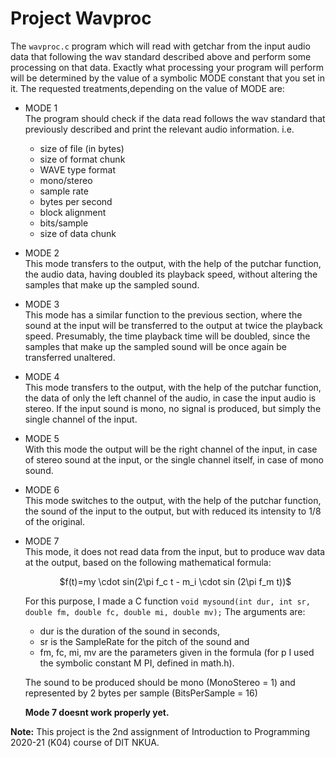 # Project Wavproc

The ```wavproc.c``` program which will read with getchar from the input audio data that following the wav standard described above and perform some processing on that data. Exactly what processing your program will perform will be determined by the value of a symbolic MODE constant that you set in it. The requested treatments,depending on the value of MODE are:

* MODE 1<br>
The program should check if the data read follows the wav standard that
previously described and print the relevant audio information. i.e.

  - size of file (in bytes)
  - size of format chunk 
  - WAVE type format
  - mono/stereo
  - sample rate
  - bytes per second
  - block alignment
  - bits/sample
  - size of data chunk

* MODE 2<br>
This mode transfers to the output, with the help of the putchar function, the audio data, having doubled
its playback speed, without altering the samples that make up the sampled sound.

* MODE 3<br>
This mode has a similar function to the previous section, where the sound at the input will be transferred to the output at twice the playback speed. 
Presumably, the time playback time will be doubled, since the samples that make up the sampled sound will be once again be transferred unaltered.

* MODE 4<br>
Τhis mode transfers to the output, with the help of the putchar function, the data of only the left channel of the audio, 
in case the input audio is stereo. If the input sound is mono, no signal is produced, but simply the single channel of the input.

* MODE 5<br>
With this mode the output will be the right channel of the input, in case of stereo sound at the input, or the single channel itself, in case of mono sound.

* MODE 6<br>
This mode switches to the output, with the help of the putchar function, the sound of the input to the output, but with reduced its intensity to 1/8 of the original.

* MODE 7<br>
  This mode, it does not read data from the input, but to produce wav data at the output, based on the following mathematical formula:
  
  <center>$f(t)=my \cdot sin(2\pi f_c t - m_i \cdot sin (2\pi f_m t))$</center>
  
  For this purpose, I made a C function `void mysound(int dur, int sr, double fm, double fc, double mi, double mv);`
  The arguments are:
  
  - dur is the duration of the sound in seconds,
  - sr is the SampleRate for the pitch of the sound and 
  - fm, fc, mi, mv are the parameters given in the formula (for p I used the symbolic constant M PI, defined in math.h). 
  
  The sound to be produced should be mono (MonoStereo = 1) and represented by 2 bytes per sample (BitsPerSample = 16)
  
  **Mode 7 doesnt work properly yet.**

**Note:** This project is the 2nd assignment of Introduction to Programming 2020-21 (Κ04) course of DIT NKUA.